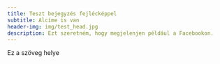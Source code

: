 ```yaml
---
title: Teszt bejegyzés fejlécképpel
subtitle: Alcíme is van
header-img: img/test_head.jpg
description: Ezt szeretném, hogy megjelenjen például a Facebookon.
---
```


Ez a szöveg helye